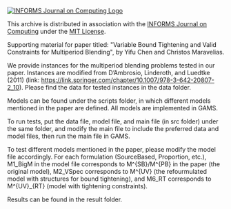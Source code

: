 [![INFORMS Journal on Computing Logo](https://INFORMSJoC.github.io/logos/INFORMS_Journal_on_Computing_Header.jpg)](https://pubsonline.informs.org/journal/ijoc)


This archive is distributed in association with the [INFORMS Journal on
Computing](https://pubsonline.informs.org/journal/ijoc) under the [MIT License](LICENSE).

Supporting material for paper titled: "Variable Bound Tightening and Valid Constraints for Multiperiod Blending", by Yifu Chen and Christos Maravelias.

We provide instances for the multiperiod blending problems tested in our paper. Instances are modified from D’Ambrosio, Linderoth, and Luedtke (2011) (link: https://link.springer.com/chapter/10.1007/978-3-642-20807-2_10). Please find the data for tested instances in the data folder. 

Models can be found under the scripts folder, in which different models mentioned in the paper are defined. All models are implemented in GAMS. 

To run tests, put the data file, model file, and main file (in src folder) under the same folder, and modify the main file to include the preferred data and model files, then run the main file in GAMS.

To test different models mentioned in the paper, please modify the model file accordingly. For each formulation (SourceBased, Proportion, etc.), M1_BigM in the model file corresponds to M^{SB}/M^{PB} in the paper (the original model), M2_VSpec corresponds to M^{UV} (the refourmulated model with structures for bound tightening), and M6_RT corresponds to M^{UV}_{RT} (model with tightening constraints).

Results can be found in the result folder. 
